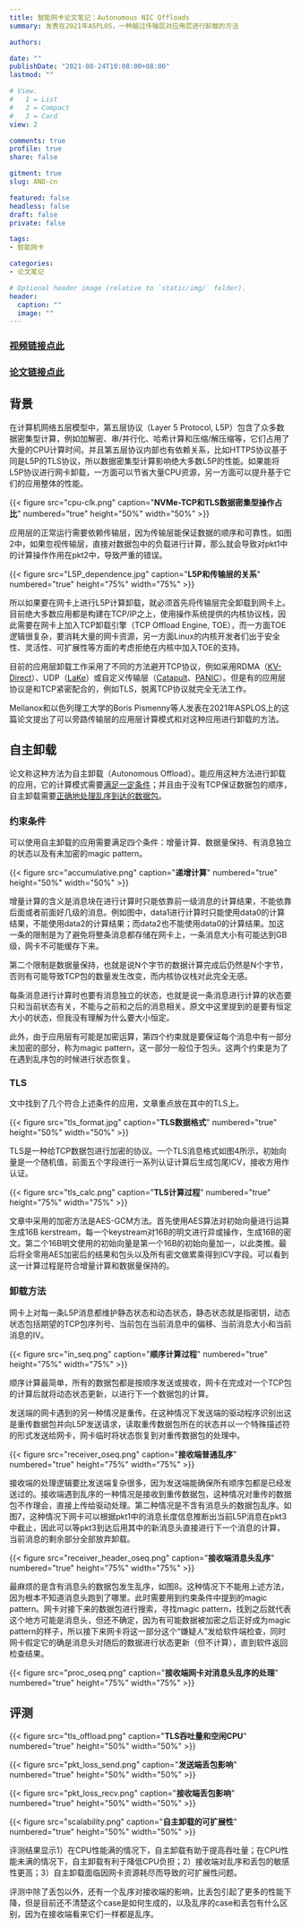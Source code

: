 ```yaml
---
title: 智能网卡论文笔记：Autonomous NIC Offloads
summary: 发表在2021年ASPLOS，一种越过传输层对应用层进行卸载的方法

authors:

date: ""
publishDate: "2021-08-24T10:08:00+08:00"
lastmod: ""

# View.
#   1 = List
#   2 = Compact
#   3 = Card
view: 2

comments: true
profile: true
share: false

gitment: true
slug: ANO-cn

featured: false
headless: false
draft: false
private: false

tags:
- 智能网卡

categories:
- 论文笔记

# Optional header image (relative to `static/img/` folder).
header:
  caption: ""
  image: ""
---
```


<!-- <center><iframe width="560" height="315" src="https://www.youtube.com/embed/NM11SZu-ABk" title="YouTube video player" frameborder="0" allow="accelerometer; autoplay; clipboard-write; encrypted-media; gyroscope; picture-in-picture" allowfullscreen></iframe></center> -->



### [视频链接点此](https://www.youtube.com/watch?v=NM11SZu-ABk&ab_channel=BorisPismenny)

### [论文链接点此](https://dl.acm.org/doi/pdf/10.1145/3445814.3446732)

## **背景**

在计算机网络五层模型中，第五层协议（Layer 5 Protocol, L5P）包含了众多数据密集型计算，例如加解密、串/并行化、哈希计算和压缩/解压缩等，它们占用了大量的CPU计算时间。并且第五层协议内部也有依赖关系，比如HTTPS协议基于同是L5P的TLS协议，所以数据密集型计算影响绝大多数L5P的性能。如果能将L5P协议进行网卡卸载，一方面可以节省大量CPU资源，另一方面可以提升基于它们的应用整体的性能。

{{< figure src="cpu-clk.png" caption="**NVMe-TCP和TLS数据密集型操作占比**" numbered="true" height="50%" width="50%" >}}

应用层的正常运行需要依赖传输层，因为传输层能保证数据的顺序和可靠性。如图2中，如果忽视传输层，直接对数据包中的负载进行计算，那么就会导致对pkt1中的计算操作作用在pkt2中，导致严重的错误。

{{< figure src="L5P_dependence.jpg" caption="**L5P和传输层的关系**" numbered="true" height="75%" width="75%" >}}

所以如果要在网卡上进行L5P计算卸载，就必须首先将传输层完全卸载到网卡上。目前绝大多数应用都是构建在TCP/IP之上，使用操作系统提供的内核协议栈，因此需要在网卡上加入TCP卸载引擎（TCP Offload Engine, TOE），而一方面TOE逻辑很复杂，要消耗大量的网卡资源，另一方面Linux的内核开发者们出于安全性、灵活性、可扩展性等方面的考虑拒绝在内核中加入TOE的支持。

目前的应用层卸载工作采用了不同的方法避开TCP协议，例如采用RDMA（[KV-Direct](https://ring0.me/files/KV-Direct/kv-direct-paper.pdf)）、UDP（[LaKe](https://ieeexplore.ieee.org/stamp/stamp.jsp?arnumber=8641696)）或自定义传输层（[Catapult](https://ieeexplore.ieee.org/stamp/stamp.jsp?tp=&arnumber=7106407)、[PANIC](https://www.usenix.org/system/files/osdi20-lin.pdf)）。但是有的应用层协议是和TCP紧密配合的，例如TLS，脱离TCP协议就完全无法工作。

Mellanox和以色列理工大学的Boris Pismenny等人发表在2021年ASPLOS上的这篇论文提出了可以旁路传输层的应用层计算模式和对这种应用进行卸载的方法。

## **自主卸载**

论文称这种方法为自主卸载（Autonomous Offload）。能应用这种方法进行卸载的应用，它的计算模式需要[满足一定条件](#约束条件)；并且由于没有TCP保证数据包的顺序，自主卸载需要[正确地处理乱序到达的数据包](#卸载方法)。

### **约束条件**

可以使用自主卸载的应用需要满足四个条件：增量计算、数据量保持、有消息独立的状态以及有未加密的magic pattern。

{{< figure src="accumulative.png" caption="**递增计算**" numbered="true" height="50%" width="50%" >}}

增量计算的含义是消息块在进行计算时只能依靠前一级消息的计算结果，不能依靠后面或者前面好几级的消息。例如图中，data1进行计算时只能使用data0的计算结果，不能使用data2的计算结果；而data2也不能使用data0的计算结果。加这一条的限制是为了避免将整条消息都存储在网卡上，一条消息大小有可能达到GB级，网卡不可能缓存下来。

第二个限制是数据量保持，也就是说N个字节的数据计算完成后仍然是N个字节，否则有可能导致TCP包的数量发生改变，而内核协议栈对此完全无感。

每条消息进行计算时也要有消息独立的状态，也就是说一条消息进行计算的状态要只和当前状态有关，不能与之前和之后的消息相关。原文中这里提到的是要有恒定大小的状态，但我没有理解为什么要大小恒定。

此外，由于应用层有可能是加密运算，第四个约束就是要保证每个消息中有一部分未加密的部分，称为magic pattern，这一部分一般位于包头。这两个约束是为了在遇到乱序包的时候进行状态恢复。

### **TLS**

文中找到了几个符合上述条件的应用，文章重点放在其中的TLS上。

{{< figure src="tls_format.jpg" caption="**TLS数据格式**" numbered="true" height="50%" width="50%" >}}

TLS是一种给TCP数据包进行加密的协议。一个TLS消息格式如图4所示，初始向量是一个随机值，前面五个字段进行一系列认证计算后生成包尾ICV，接收方用作认证。

{{< figure src="tls_calc.png" caption="**TLS计算过程**" numbered="true" height="75%" width="75%" >}}

文章中采用的加密方法是AES-GCM方法。首先使用AES算法对初始向量进行运算生成16B kerstream，每一个keystream对16B的明文进行异或操作，生成16B的密文。第二个16B明文使用的初始向量是第一个16B的初始向量加一，以此类推。最后将全零用AES加密后的结果和包头以及所有密文做累乘得到ICV字段。可以看到这一计算过程是符合增量计算和数据量保持的。

### **卸载方法**

网卡上对每一条L5P消息都维护静态状态和动态状态，静态状态就是指密钥，动态状态包括期望的TCP包序列号、当前包在当前消息中的偏移、当前消息大小和当前消息的IV。

{{< figure src="in_seq.png" caption="**顺序计算过程**" numbered="true" height="75%" width="75%" >}}

顺序计算最简单，所有的数据包都是按顺序发送或接收，网卡在完成对一个TCP包的计算后就将动态状态更新，以进行下一个数据包的计算。

发送端的网卡遇到的另一种情况是重传。在这种情况下发送端的驱动程序识别出这是重传数据包并向L5P发送请求，读取重传数据包所在的状态并以一个特殊描述符的形式发送给网卡，网卡临时将状态恢复到对重传数据包的处理中。

{{< figure src="receiver_oseq.png" caption="**接收端普通乱序**" numbered="true" height="75%" width="75%" >}}

接收端的处理逻辑要比发送端复杂很多，因为发送端能确保所有顺序包都是已经发送过的。接收端遇到乱序的一种情况是接收到重传数据包，这种情况对重传的数据包不作理会，直接上传给驱动处理。第二种情况是不含有消息头的数据包乱序。如图7，这种情况下网卡可以根据pkt1中的消息长度信息推断出当前L5P消息在pkt3中截止，因此可以等pkt3到达后用其中的新消息头直接进行下一个消息的计算，当前消息的剩余部分全部放弃卸载。

{{< figure src="receiver_header_oseq.png" caption="**接收端消息头乱序**" numbered="true" height="75%" width="75%" >}}

最麻烦的是含有消息头的数据包发生乱序，如图8。这种情况下不能用上述方法，因为根本不知道消息头跑到了哪里。此时需要用到约束条件中提到的magic pattern。网卡对接下来的数据包进行搜索，寻找magic pattern，找到之后就代表这个地方可能是消息头，但还不确定，因为有可能数据被加密之后正好成为magic pattern的样子，所以接下来网卡将这一部分这个“嫌疑人”发给软件端检查，同时网卡假定它的确是消息头对随后的数据进行状态更新（但不计算），直到软件返回检查结果。

{{< figure src="proc_oseq.png" caption="**接收端网卡对消息头乱序的处理**" numbered="true" height="75%" width="75%" >}}

## **评测**

{{< figure src="tls_offload.png" caption="**TLS吞吐量和空闲CPU**" numbered="true" height="50%" width="50%" >}}

{{< figure src="pkt_loss_send.png" caption="**发送端丢包影响**" numbered="true" height="50%" width="50%" >}}

{{< figure src="pkt_loss_recv.png" caption="**接收端丢包影响**" numbered="true" height="50%" width="50%" >}}

{{< figure src="scalability.png" caption="**自主卸载的可扩展性**" numbered="true" height="50%" width="50%" >}}

评测结果显示1）在CPU性能满的情况下，自主卸载有助于提高吞吐量；在CPU性能未满的情况下，自主卸载有利于降低CPU负担；2）接收端对乱序和丢包的敏感性更高；3）自主卸载面临因网卡资源耗尽而导致的可扩展性问题。

评测中除了丢包以外，还有一个乱序对接收端的影响，比丢包引起了更多的性能下降，但是目前还不清楚这个case是如何生成的，以及乱序的case和丢包有什么区别，因为在接收端看来它们一样都是乱序。

